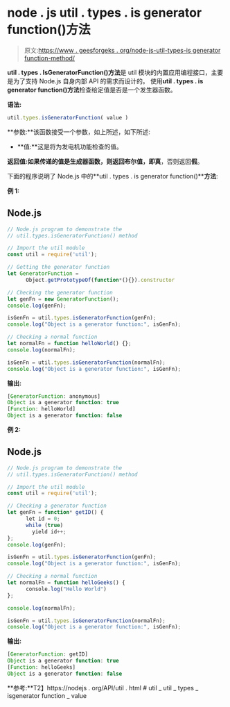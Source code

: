 # node . js util . types . is generator function()方法

> 原文:[https://www . geesforgeks . org/node-js-util-types-is generator function-method/](https://www.geeksforgeeks.org/node-js-util-types-isgeneratorfunction-method/)

**util . types . IsGeneratorFunction()方法**是 util 模块的内置应用编程接口，主要是为了支持 Node.js 自身内部 API 的需求而设计的。
使用**util . types . is generator function()方法**检查给定值是否是一个发生器函数。

**语法:**

```js
util.types.isGeneratorFunction( value )
```

**参数:**该函数接受一个参数，如上所述，如下所述:

*   **值:**这是将为发电机功能检查的值。

**返回值:**如果传递的值是生成器函数，则返回布尔值，即**真**，否则返回**假**。

下面的程序说明了 Node.js 中的**util . types . is generator function()****方法**:

**例 1:**

## Node.js

```js
// Node.js program to demonstrate the
// util.types.isGeneratorFunction() method

// Import the util module
const util = require('util');

// Getting the generator function
let GeneratorFunction = 
      Object.getPrototypeOf(function*(){}).constructor

// Checking the generator function
let genFn = new GeneratorFunction();
console.log(genFn);

isGenFn = util.types.isGeneratorFunction(genFn);
console.log("Object is a generator function:", isGenFn);

// Checking a normal function
let normalFn = function helloWorld() {};
console.log(normalFn);

isGenFn = util.types.isGeneratorFunction(normalFn);
console.log("Object is a generator function:", isGenFn);
```

**输出:**

```js
[GeneratorFunction: anonymous]
Object is a generator function: true
[Function: helloWorld]
Object is a generator function: false
```

**例 2:**

## Node.js

```js
// Node.js program to demonstrate the
// util.types.isGeneratorFunction() method

// Import the util module
const util = require('util');

// Checking a generator function
let genFn = function* getID() {
      let id = 0;
      while (true)
        yield id++;
};
console.log(genFn);

isGenFn = util.types.isGeneratorFunction(genFn);
console.log("Object is a generator function:", isGenFn);

// Checking a normal function
let normalFn = function helloGeeks() { 
      console.log("Hello World")
};

console.log(normalFn);

isGenFn = util.types.isGeneratorFunction(normalFn);
console.log("Object is a generator function:", isGenFn);
```

**输出:**

```js
[GeneratorFunction: getID]
Object is a generator function: true
[Function: helloGeeks]
Object is a generator function: false

```

**参考:**T2】https://nodejs . org/API/util . html # util _ util _ types _ isgenerator function _ value